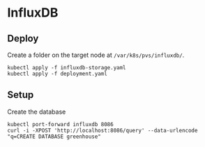 # InfluxDB

## Deploy

Create a folder on the target node at `/var/k8s/pvs/influxdb/`.

```
kubectl apply -f influxdb-storage.yaml
kubectl apply -f deployment.yaml

```

## Setup

Create the database

```
kubectl port-forward influxdb 8086
curl -i -XPOST 'http://localhost:8086/query' --data-urlencode "q=CREATE DATABASE greenhouse"
```
